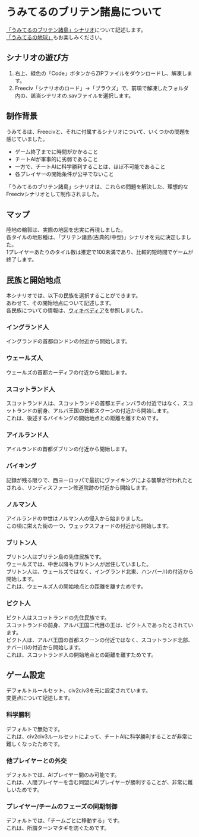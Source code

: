 # うみてるのブリテン諸島について
[「うみてるのブリテン諸島」シナリオ](https://github.com/umiteru2004/freeciv-scenarios/blob/develop/british-isles.umiteru.sav)について記述します。  
[「うみてるの地球」](https://github.com/umiteru2004/freeciv-scenarios/blob/develop/earth-small.umiteru.sav)もお楽しみください。
## シナリオの遊び方
1. 右上、緑色の「Code」ボタンからZIPファイルをダウンロードし、解凍します。
1. Freeciv「シナリオのロード」→「ブラウズ」で、前項で解凍したフォルダ内の、該当シナリオの.savファイルを選択します。
## 制作背景
うみてるは、Freecivと、それに付属するシナリオについて、いくつかの問題を感じていました。
- ゲーム終了までに時間がかかること
- チートAIが軍事的に劣弱であること
- 一方で、チートAIに科学勝利することは、ほぼ不可能であること
- 各プレイヤーの開始条件が公平でないこと

「うみてるのブリテン諸島」シナリオは、これらの問題を解決した、理想的なFreecivシナリオとして制作されました。
## マップ
陸地の輪郭は、実際の地図を忠実に再現しました。  
各タイルの地形種は、「ブリテン諸島(古典的/中型)」シナリオを元に決定しました。  
1プレイヤーあたりのタイル数は推定で100未満であり、比較的短時間でゲームが終了します。
## 民族と開始地点
本シナリオでは、以下の民族を選択することができます。  
あわせて、その開始地点について記述します。  
各民族についての情報は、[ウィキペディア](https://ja.wikipedia.org/wiki/%E3%82%A4%E3%82%AE%E3%83%AA%E3%82%B9%E3%81%AE%E6%AD%B4%E5%8F%B2)を参照しました。
### イングランド人
イングランドの首都ロンドンの付近から開始します。
### ウェールズ人
ウェールズの首都カーディフの付近から開始します。
### スコットランド人
スコットランド人は、スコットランドの首都エディンバラの付近ではなく、スコットランドの前身、アルバ王国の首都スクーンの付近から開始します。  
これは、後述するバイキングの開始地点との距離を離すためです。
### アイルランド人
アイルランドの首都ダブリンの付近から開始します。
### バイキング
記録が残る限りで、西ヨーロッパで最初にヴァイキングによる襲撃が行われたとされる、リンディスファーン修道院跡の付近から開始します。
### ノルマン人
アイルランドの中世はノルマン人の侵入から始まりました。  
この頃に栄えた街の一つ、ウェックスフォードの付近から開始します。
### ブリトン人
ブリトン人はブリテン島の先住民族です。  
ウェールズでは、中世以降もブリトン人が居住していました。  
ブリトン人は、ウェールズではなく、イングランド北東、ハンバー川の付近から開始します。  
これは、ウェールズ人の開始地点との距離を離すためです。
### ピクト人
ピクト人はスコットランドの先住民族です。  
スコットランドの前身、アルバ王国二代目の王は、ピクト人であったとされています。  
ピクト人は、アルバ王国の首都スクーンの付近ではなく、スコットランド北部、ナバー川の付近から開始します。  
これは、スコットランド人の開始地点との距離を離すためです。
## ゲーム設定
デフォルトルールセット、civ2civ3を元に設定されています。  
変更点について記述します。
### 科学勝利
デフォルトで無効です。  
これは、civ2civ3ルールセットによって、チートAIに科学勝利することが非常に難しくなったためです。
### 他プレイヤーとの外交
デフォルトでは、AIプレイヤー間のみ可能です。  
これは、人間プレイヤーを含む同盟にAIプレイヤーが勝利することが、非常に難しいためです。
### プレイヤー/チームのフェーズの同期制御
デフォルトでは、「チームごとに移動する」です。  
これは、所謂ターンマタギを防ぐためです。
